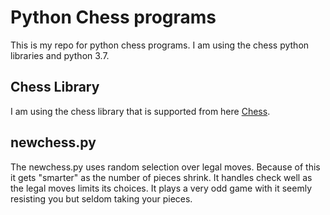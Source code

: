 # Python Chess programs
This is my repo for python chess programs. I am using the chess python libraries and python 3.7.
## Chess Library
I am using the chess library that is supported from here [Chess](https://github.com/niklasf/python-chess).
## newchess.py
The newchess.py uses random selection over legal moves. Because of this it gets "smarter"
as the number of pieces shrink. It handles check well as the legal moves limits its choices.
It plays a very odd game with it seemly resisting you but seldom taking your pieces.

